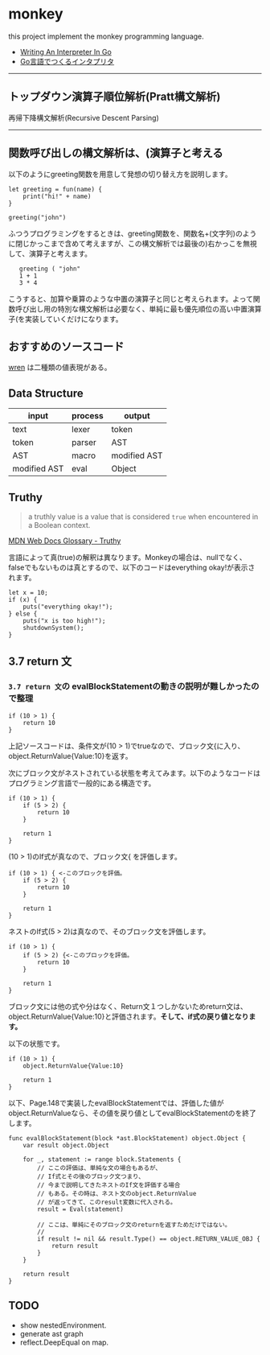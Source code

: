 # monkey

this project implement the monkey programming language.

- [Writing An Interpreter In Go](https://interpreterbook.com/)
- [Go言語でつくるインタプリタ](https://www.oreilly.co.jp/books/9784873118222/)

---
## トップダウン演算子順位解析(Pratt構文解析)
再帰下降構文解析(Recursive Descent Parsing)

---
## 関数呼び出しの構文解析は、(演算子と考える

以下のようにgreeting関数を用意して発想の切り替え方を説明します。

```
let greeting = fun(name) {
    print("hi!" + name)
}

greeting("john")
```

ふつうプログラミングをするときは、greeting関数を、関数名+(文字列)のように閉じかっこまで含めて考えますが、この構文解析では最後の)右かっこを無視して、演算子と考えます。

```
   greeting ( "john"
   1 + 1
   3 * 4
```
こうすると、加算や乗算のような中置の演算子と同じと考えられます。よって関数呼び出し用の特別な構文解析は必要なく、単純に最も優先順位の高い中置演算子(を実装していくだけになります。

## おすすめのソースコード

[wren](https://github.com/munificent/wren) は二種類の値表現がある。

## Data Structure

|  input           |  process  |  output       |
| ---------------- | --------- | ------------- |
| text             | lexer     | token         |
| token            | parser    | AST           |
| AST              | macro     | modified AST  |
| modified AST     | eval      | Object        |

## Truthy

> a truthly value is a value that is considered `true` 
> when encountered in a Boolean context.

[MDN Web Docs Glossary - Truthy](https://developer.mozilla.org/en-US/docs/Glossary/Truthy)

言語によって真(true)の解釈は異なります。Monkeyの場合は、nullでなく、falseでもないものは真とするので、以下のコードはeverything okay!が表示されます。

```
let x = 10;
if (x) {
    puts("everything okay!");
} else {
    puts("x is too high!");
    shutdownSystem();
}
```

## 3.7 return 文

### `3.7 return 文`の evalBlockStatementの動きの説明が難しかったので整理

```
if (10 > 1) {
    return 10
}
```
上記ソースコードは、条件文が(10 > 1)でtrueなので、ブロック文{に入り、object.ReturnValue{Value:10}を返す。

次にブロック文がネストされている状態を考えてみます。以下のようなコードはプログラミング言語で一般的にある構造です。

```
if (10 > 1) {
    if (5 > 2) {
        return 10
    }

    return 1
}
```

(10 > 1)のIf式が真なので、ブロック文{
を評価します。

```
if (10 > 1) { <-このブロックを評価。
    if (5 > 2) {
        return 10
    }

    return 1
}
```

ネストのIf式(5 > 2)は真なので、そのブロック文を評価します。

```
if (10 > 1) { 
    if (5 > 2) {<-このブロックを評価。
        return 10
    }

    return 1
}
```

ブロック文には他の式や分はなく、Return文１つしかないためreturn文は、object.ReturnValue{Value:10}と評価されます。**そして、if式の戻り値となります。**

以下の状態です。

```
if (10 > 1) {
    object.ReturnValue{Value:10}

    return 1
}
```

以下、Page.148で実装したevalBlockStatementでは、評価した値がobject.ReturnValueなら、その値を戻り値としてevalBlockStatementのを終了します。

```
func evalBlockStatement(block *ast.BlockStatement) object.Object {
	var result object.Object

	for _, statement := range block.Statements {
        // ここの評価は、単純な文の場合もあるが、
        // If式とその後のブロック文つまり、
        // 今まで説明してきたネストのIf文を評価する場合
        // もある。その時は、ネスト文のobject.ReturnValue
        // が返ってきて、このresult変数に代入される。
		result = Eval(statement)

		// ここは、単純にそのブロック文のreturnを返すためだけではない。
        //
		if result != nil && result.Type() == object.RETURN_VALUE_OBJ {
			return result
		}
	}

	return result
}
```

## TODO
- show nestedEnvironment.
- generate ast graph
- reflect.DeepEqual on map.

